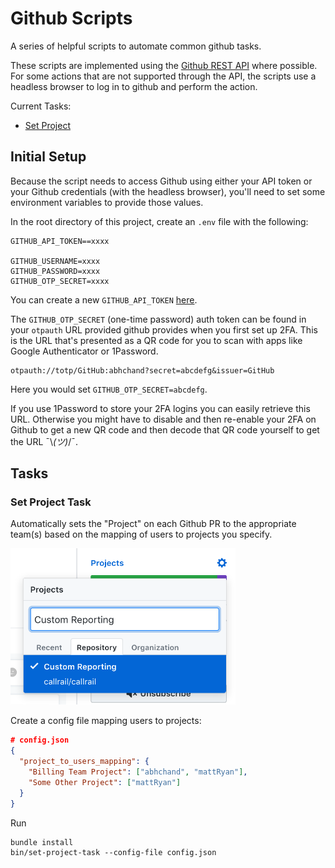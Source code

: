 # Github Scripts

A series of helpful scripts to automate common github tasks.

These scripts are implemented using the [Github REST API](https://developer.github.com/v3/) where possible. For some actions that are not supported through the API, the scripts use a headless browser to log in to github and perform the action.

Current Tasks:

- [Set Project](#task-set-project)

## Initial Setup

Because the script needs to access Github using either your API token or your Github credentials (with the headless browser), you'll need to set some environment variables to provide those values.

In the root directory of this project, create an `.env` file with the following:

```
GITHUB_API_TOKEN==xxxx

GITHUB_USERNAME=xxxx
GITHUB_PASSWORD=xxxx
GITHUB_OTP_SECRET=xxxx
```

You can create a new `GITHUB_API_TOKEN` [here](https://github.com/settings/tokens).

The `GITHUB_OTP_SECRET` (one-time password) auth token can be found in your `otpauth` URL provided
github provides when you first set up 2FA. This is the URL that's presented as a QR
code for you to scan with apps like Google Authenticator or 1Password.

```
otpauth://totp/GitHub:abhchand?secret=abcdefg&issuer=GitHub
```

Here you would set `GITHUB_OTP_SECRET=abcdefg`.

If you use 1Password to store your 2FA logins you can easily retrieve this URL.
Otherwise you might have to disable and then re-enable your 2FA on Github
to get a new QR code and then decode that QR code yourself to get the URL ¯\\_(ツ)_/¯.

## Tasks

### <a name="task-set-project"></a> Set Project Task

Automatically sets the "Project" on each Github PR to the appropriate team(s) based on the mapping of users to projects you specify.

<p>
  <img src="meta/project-menu.png" height="250" />
</p>

Create a config file mapping users to projects:

```json
# config.json
{
  "project_to_users_mapping": {
    "Billing Team Project": ["abhchand", "mattRyan"],
    "Some Other Project": ["mattRyan"]
  }
}
```

Run

```
bundle install
bin/set-project-task --config-file config.json
```
